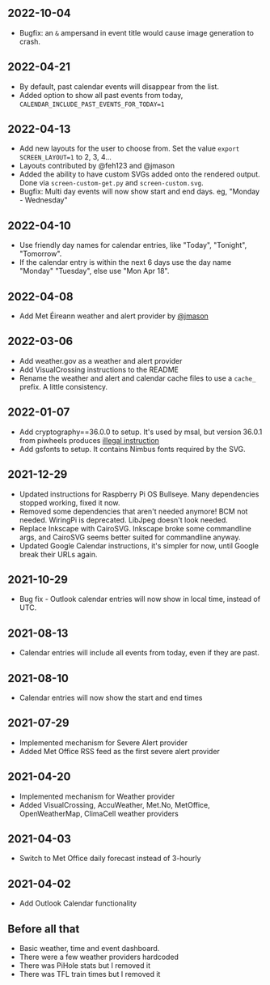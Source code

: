 ## 2022-10-04
* Bugfix: an `&` ampersand in event title would cause image generation to crash. 

## 2022-04-21
* By default, past calendar events will disappear from the list. 
* Added option to show all past events from today, `CALENDAR_INCLUDE_PAST_EVENTS_FOR_TODAY=1`

## 2022-04-13
* Add new layouts for the user to choose from. Set the value `export SCREEN_LAYOUT=1` to 2, 3, 4...
* Layouts contributed by @feh123 and @jmason 
* Added the ability to have custom SVGs added onto the rendered output.  Done via `screen-custom-get.py` and `screen-custom.svg`.  
* Bugfix: Multi day events will now show start and end days. eg, "Monday - Wednesday"

## 2022-04-10
* Use friendly day names for calendar entries, like "Today", "Tonight", "Tomorrow".  
* If the calendar entry is within the next 6 days use the day name "Monday" "Tuesday", else use "Mon Apr 18". 

## 2022-04-08
* Add Met Éireann weather and alert provider by [@jmason](https://github.com/mendhak/waveshare-epaper-display/pull/34)

## 2022-03-06
* Add weather.gov as a weather and alert provider
* Add VisualCrossing instructions to the README
* Rename the weather and alert and calendar cache files to use a `cache_` prefix.  A little consistency. 

## 2022-01-07

* Add cryptography==36.0.0 to setup. It's used by msal, but version 36.0.1 from piwheels produces [illegal instruction](https://github.com/piwheels/packages/issues/273)
* Add gsfonts to setup.  It contains Nimbus fonts required by the SVG.  

## 2021-12-29

* Updated instructions for Raspberry Pi OS Bullseye.  Many dependencies stopped working, fixed it now. 
* Removed some dependencies that aren't needed anymore! BCM not needed.  WiringPi is deprecated.  LibJpeg doesn't look needed.  
* Replace Inkscape with CairoSVG. Inkscape broke some commandline args, and CairoSVG seems better suited for commandline anyway. 
* Updated Google Calendar instructions, it's simpler for now, until Google break their URLs again. 

## 2021-10-29

* Bug fix - Outlook calendar entries will now show in local time, instead of UTC. 

## 2021-08-13

* Calendar entries will include all events from today, even if they are past.   

## 2021-08-10

* Calendar entries will now show the start and end times

## 2021-07-29

* Implemented mechanism for Severe Alert provider
* Added Met Office RSS feed as the first severe alert provider

## 2021-04-20

* Implemented mechanism for Weather provider
* Added VisualCrossing, AccuWeather, Met.No, MetOffice, OpenWeatherMap, ClimaCell weather providers

## 2021-04-03

* Switch to Met Office daily forecast instead of 3-hourly

## 2021-04-02

* Add Outlook Calendar functionality

## Before all that

* Basic weather, time and event dashboard.  
* There were a few weather providers hardcoded
* There was PiHole stats but I removed it
* There was TFL train times but I removed it
